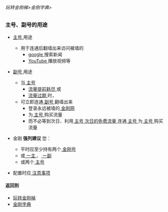 ###### 玩转金刚梯>金刚字典>


### 主号、副号的用途
- [ 主号 ](https://github.com/a2zitpro/web/blob/master/LadderFree/kkDictionary/KKIDMain.md)用途
  - 用于连通后翻墙出来访问被墙的
    - [ google ](https://google.com)搜索新闻
    - [ YouTube ](https://youtube.com)播放视频等
- [ 副号 ](https://github.com/a2zitpro/web/blob/master/auxiliarykkid.md)用途
  - 当[ 主号 ](https://github.com/a2zitpro/web/blob/master/LadderFree/kkDictionary/KKIDMain.md)
    - [ 流量提前耗尽 ](https://github.com/a2zitpro/web/blob/master/kkdatatrafficisexhaustedearly.md)或
    - [ 流量过期 ](https://github.com/a2zitpro/web/blob/master/kkdatatrafficexpired.md)时，
  - 可立即连通[ 副号 ](https://github.com/a2zitpro/web/blob/master/auxiliarykkid.md)翻墙出来
    - 登录永远被墙的[ 金刚网 ](https://github.com/a2zitpro/web/blob/master/kksitecn.md)
    - 为[ 主号 ](https://github.com/a2zitpro/web/blob/master/LadderFree/kkDictionary/KKIDMain.md)购买流量
    - 而不必等到次日、利用[ 主号 ](https://github.com/a2zitpro/web/blob/master/LadderFree/kkDictionary/KKIDMain.md)[ 次日的免费流量 ](https://github.com/a2zitpro/web/blob/master/kkdatatrafficfree.md)连通[ 主号 ](https://github.com/a2zitpro/web/blob/master/LadderFree/kkDictionary/KKIDMain.md)为[ 主号 ](https://github.com/a2zitpro/web/blob/master/LadderFree/kkDictionary/KKIDMain.md)购买流量

- 金刚<strong> 强列建议 </strong >您：
  - 平时应至少持有两个[ 金刚号 ](https://github.com/a2zitpro/web/blob/master/kkid.md)
  - 或[ 一主 ](https://github.com/a2zitpro/web/blob/master/LadderFree/kkDictionary/KKIDMain.md)、[ 一副 ]()
  - 或两个[ 主号 ](https://github.com/a2zitpro/web/blob/master/LadderFree/kkDictionary/KKIDMain.md)
- 配置时应[ 注意事项 ](https://github.com/a2zitpro/web/blob/master/configurationconsiderations.md)


#### 返回到
- [玩转金刚梯](https://github.com/a2zitpro/web/blob/master/LadderFree/main.md)
- [金刚字典](https://github.com/a2zitpro/web/blob/master/LadderFree/kkDictionary/kkDictionary.md)

